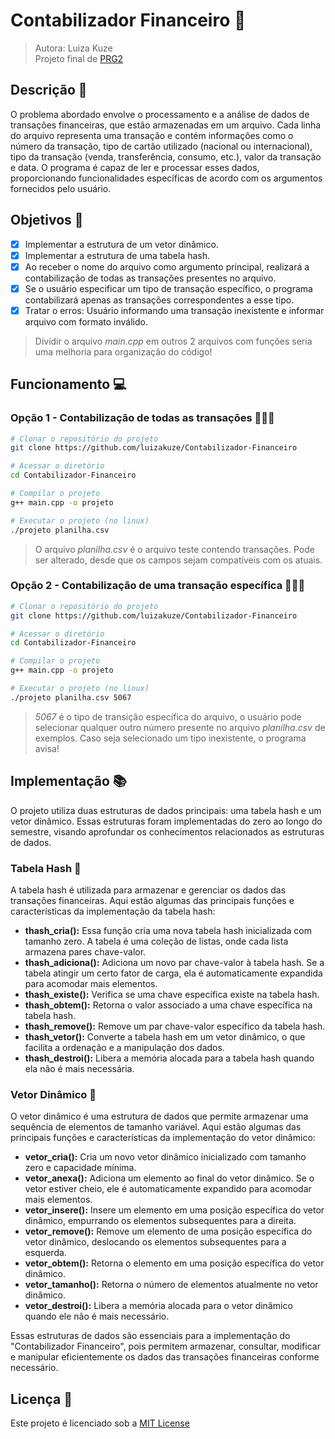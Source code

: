 # Contabilizador Financeiro 💼
> Autora: Luiza Kuze <br>
> Projeto final de [PRG2](https://github.com/luizakuze/PRG2)

## Descrição 📌

O problema abordado envolve o processamento e a análise de dados de transações financeiras, que estão armazenadas em um arquivo. Cada linha do arquivo representa uma transação e contém informações como o número da transação, tipo de cartão utilizado (nacional ou internacional), tipo da transação (venda, transferência, consumo, etc.), valor da transação e data. O programa é capaz de ler e processar esses dados, proporcionando funcionalidades específicas de acordo com os argumentos fornecidos pelo usuário.

## Objetivos 🎯

- [x] Implementar a estrutura de um vetor dinâmico. 
- [x] Implementar a estrutura de uma tabela hash. 
- [x] Ao receber o nome do arquivo como argumento principal, realizará a contabilização de todas as transações presentes no arquivo. 
- [x] Se o usuário especificar um tipo de transação específico, o programa contabilizará apenas as transações correspondentes a esse tipo.
- [x] Tratar o erros: Usuário informando uma transação inexistente e informar arquivo com formato inválido.
> Dividir o arquivo _main.cpp_ em outros 2 arquivos com funções seria uma melhoria para organização do código! 

## Funcionamento 💻

### Opção 1 - Contabilização de todas as transações 👩🏻‍💻

```Bash
# Clonar o repositório do projeto 
git clone https://github.com/luizakuze/Contabilizador-Financeiro

# Acessar o diretório 
cd Contabilizador-Financeiro

# Compilar o projeto
g++ main.cpp -o projeto

# Executar o projeto (no linux)
./projeto planilha.csv
```
> O arquivo _planilha.csv_ é o arquivo teste contendo transações. Pode ser alterado, desde que os campos sejam compatíveis com os atuais.

### Opção 2 - Contabilização de uma transação específica 👨🏻‍💻

```Bash
# Clonar o repositório do projeto 
git clone https://github.com/luizakuze/Contabilizador-Financeiro

# Acessar o diretório 
cd Contabilizador-Financeiro

# Compilar o projeto
g++ main.cpp -o projeto

# Executar o projeto (no linux)
./projeto planilha.csv 5067
```
> _5067_ é o tipo de transição específica do arquivo, o usuário pode selecionar qualquer outro número presente no arquivo _planilha.csv_ de exemplos. Caso seja selecionado um tipo inexistente, o programa avisa!

## Implementação 📚

O projeto utiliza duas estruturas de dados principais: uma tabela hash e um vetor dinâmico. Essas estruturas foram implementadas do zero ao longo do semestre, visando aprofundar os conhecimentos relacionados as estruturas de dados.

### Tabela Hash 📕

A tabela hash é utilizada para armazenar e gerenciar os dados das transações financeiras. Aqui estão algumas das principais funções e características da implementação da tabela hash:

- **thash_cria():** Essa função cria uma nova tabela hash inicializada com tamanho zero. A tabela é uma coleção de listas, onde cada lista armazena pares chave-valor.
- **thash_adiciona():** Adiciona um novo par chave-valor à tabela hash. Se a tabela atingir um certo fator de carga, ela é automaticamente expandida para acomodar mais elementos.
- **thash_existe():** Verifica se uma chave específica existe na tabela hash.
- **thash_obtem():** Retorna o valor associado a uma chave específica na tabela hash.
- **thash_remove():** Remove um par chave-valor específico da tabela hash.
- **thash_vetor():** Converte a tabela hash em um vetor dinâmico, o que facilita a ordenação e a manipulação dos dados.
- **thash_destroi():** Libera a memória alocada para a tabela hash quando ela não é mais necessária.


### Vetor Dinâmico 📘

O vetor dinâmico é uma estrutura de dados que permite armazenar uma sequência de elementos de tamanho variável. Aqui estão algumas das principais funções e características da implementação do vetor dinâmico:

- **vetor_cria():** Cria um novo vetor dinâmico inicializado com tamanho zero e capacidade mínima.
- **vetor_anexa():** Adiciona um elemento ao final do vetor dinâmico. Se o vetor estiver cheio, ele é automaticamente expandido para acomodar mais elementos.
- **vetor_insere():** Insere um elemento em uma posição específica do vetor dinâmico, empurrando os elementos subsequentes para a direita.
- **vetor_remove():** Remove um elemento de uma posição específica do vetor dinâmico, deslocando os elementos subsequentes para a esquerda.
- **vetor_obtem():** Retorna o elemento em uma posição específica do vetor dinâmico.
- **vetor_tamanho():** Retorna o número de elementos atualmente no vetor dinâmico.
- **vetor_destroi():** Libera a memória alocada para o vetor dinâmico quando ele não é mais necessário.

Essas estruturas de dados são essenciais para a implementação do "Contabilizador Financeiro", pois permitem armazenar, consultar, modificar e manipular eficientemente os dados das transações financeiras conforme necessário.

## Licença 📜

Este projeto é licenciado sob a [MIT License](https://github.com/luizakuze/Contabilizador-Financeiro/blob/main/license)
